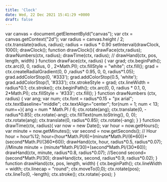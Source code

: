 ```yaml
---
title: 'Clock'
date: Wed, 22 Dec 2021 15:41:29 +0000
draft: false
---
```


var canvas = document.getElementById("canvas"); var ctx = canvas.getContext("2d"); var radius = canvas.height / 2; ctx.translate(radius, radius); radius = radius \* 0.90 setInterval(drawClock, 1000); drawClock(); function drawClock(){ drawFace(ctx,radius); drawNumbers(ctx, radius); drawTime(ctx, radius); // drawHand(ctx, pos, length, width) } function drawFace(ctx, radius) { var grad; ctx.beginPath(); ctx.arc(0, 0, radius, 0 , 2\*Math.PI); ctx.fillStyle = "white"; ctx.fill(); grad = ctx.createRadialGradient(0, 0 ,radius\* 0.95, 0, 0, radius\*1.05); grad.addColorStop(0, '#333'); grad.addColorStop(0.5, 'white'); grad.addColorStop(1, '#333'); ctx.strokeStyle = grad; ctx.lineWidth = radius\*0.1; ctx.stroke(); ctx.beginPath(); ctx.arc(0, 0, radius \* 0.1, 0, 2\*Math.PI); ctx.fillStyle = '#333'; ctx.fill(); } <!-- Draw numbers on clock face --> function drawNumbers (ctx, radius) { var ang; var num; ctx.font = radius\*0.15 + "px arial"; ctx.textBaseline="middle"; ctx.textAlign="center"; for(num = 1; num < 13; num++){ ang = num \* Math.PI / 6; ctx.rotate(ang); ctx.translate(0, -radius\*0.85); ctx.rotate(-ang); ctx.fillText(num.toString(), 0, 0); ctx.rotate(ang); ctx.translate(0, radius\*0.85); ctx.rotate(-ang); } } function drawTime(ctx, radius){ var now = new Date(); var hour = now.getHours(); var minute = now.getMinutes(); var second = now.getSeconds(); // Hour hour = hour%12; hour=(hour\*Math.PI/6)+(minute\*Math.PI/(6\*60))+(second\*Math.PI/(360\*60)); drawHand(ctx, hour, radius\*0.5, radius\*0.07); //Minute minute = (minute\*Math.PI/30)+(second\*Math.PI/(30\*60)); drawHand(ctx, minute, radius\*0.8, radius\*0.07); //Second second=(second\*Math.PI/30); drawHand(ctx, second, radius\*0.9, radius\*0.02); } function drawHand(ctx, pos, length, width) { ctx.beginPath(); ctx.lineWidth = width; ctx.linecap = "round"; ctx.moveTo(0,0); ctx.rotate(pos); ctx.lineTo(0, -length); ctx.stroke(); ctx.rotate(-pos); }
